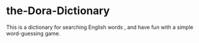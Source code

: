 # the-Dora-Dictionary
This is a dictionary for searching English words , and have fun with a simple word-guessing game.

